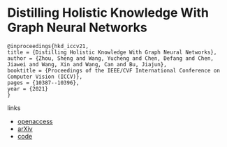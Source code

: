 # Distilling Holistic Knowledge With Graph Neural Networks

```
@inproceedings{hkd_iccv21,
title = {Distilling Holistic Knowledge With Graph Neural Networks},
author = {Zhou, Sheng and Wang, Yucheng and Chen, Defang and Chen, Jiawei and Wang, Xin and Wang, Can and Bu, Jiajun},
booktitle = {Proceedings of the IEEE/CVF International Conference on Computer Vision (ICCV)},
pages = {10387--10396},
year = {2021}
}
```

links
- [openaccess](http://openaccess.thecvf.com//content/ICCV2021/html/Zhou_Distilling_Holistic_Knowledge_With_Graph_Neural_Networks_ICCV_2021_paper.html)
- [arXiv](https://arxiv.org/abs/2108.05507)
- [code](https://github.com/wyc-ruiker/HKD)
